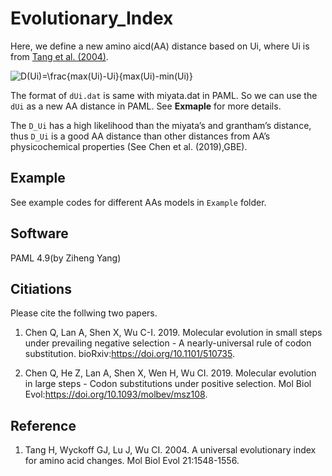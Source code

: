 
<!-- README.md is generated from README.Rmd. Please edit that file -->

# Evolutionary\_Index

Here, we define a new amino aicd(AA) distance based on Ui, where Ui is
from [Tang et
al. (2004)](https://academic.oup.com/mbe/article/21/8/1548/1060632).

![D(Ui)=\\frac{max(Ui)-Ui}{max(Ui)-min(Ui)}](https://latex.codecogs.com/png.image?%5Cdpi%7B110%7D&space;%5Cbg_white&space;D%28Ui%29%3D%5Cfrac%7Bmax%28Ui%29-Ui%7D%7Bmax%28Ui%29-min%28Ui%29%7D "D(Ui)=\frac{max(Ui)-Ui}{max(Ui)-min(Ui)}")

The format of `dUi.dat` is same with miyata.dat in PAML. So we can use
the `dUi` as a new AA distance in PAML. See **Exmaple** for more
details.

The `D_Ui` has a high likelihood than the miyata’s and grantham’s
distance, thus `D_Ui` is a good AA distance than other distances from
AA’s physicochemical properties (See Chen et al. (2019),GBE).

## Example

See example codes for different AAs models in `Example` folder.

## Software

PAML 4.9(by Ziheng Yang)

## Citiations

Please cite the follwing two papers.

1.  Chen Q, Lan A, Shen X, Wu C-I. 2019. Molecular evolution in small
    steps under prevailing negative selection - A nearly-universal rule
    of codon substitution. bioRxiv:<https://doi.org/10.1101/510735>.

2.  Chen Q, He Z, Lan A, Shen X, Wen H, Wu CI. 2019. Molecular evolution
    in large steps - Codon substitutions under positive selection. Mol
    Biol Evol:<https://doi.org/10.1093/molbev/msz108>.

## Reference

1.  Tang H, Wyckoff GJ, Lu J, Wu CI. 2004. A universal evolutionary
    index for amino acid changes. Mol Biol Evol 21:1548-1556.

